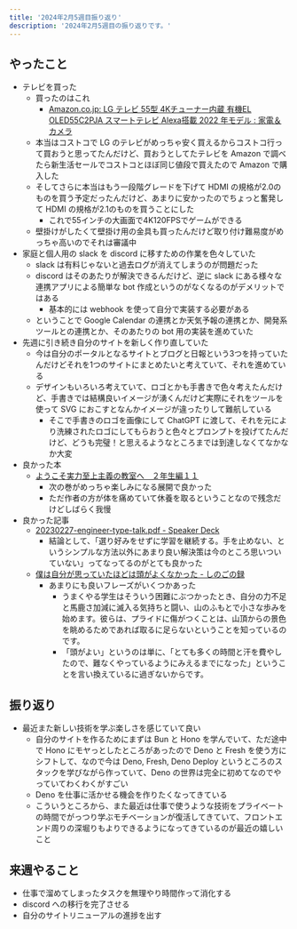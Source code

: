 ```yaml
---
title: '2024年2月5週目振り返り'
description: '2024年2月5週目の振り返りです。'
---
```


## やったこと

- テレビを買った
  - 買ったのはこれ
    - [Amazon.co.jp: LG テレビ 55型 4Kチューナー内蔵 有機EL OLED55C2PJA スマートテレビ Alexa搭載 2022 年モデル : 家電＆カメラ](https://www.amazon.co.jp/gp/product/B09Z2XVL5X/?th=1)
  - 本当はコストコで LG のテレビがめっちゃ安く買えるからコストコ行って買おうと思ってたんだけど、買おうとしてたテレビを Amazon で調べたら新生活セールでコストコとほぼ同じ値段で買えたので Amazon で購入した
  - そしてさらに本当はもう一段階グレードを下げて HDMI の規格が2.0のものを買う予定だったんだけど、あまりに安かったのでちょっと奮発して HDMI の規格が2.1のものを買うことにした
    - これで55インチの大画面で4K120FPSでゲームができる
  - 壁掛けがしたくて壁掛け用の金具も買ったんだけど取り付け難易度がめっちゃ高いのでそれは審議中
- 家庭と個人用の slack を discord に移すための作業を色々していた
  - slack は有料じゃないと過去ログが消えてしまうのが問題だった
  - discord はそのあたりが解決できるんだけど、逆に slack にある様々な連携アプリによる簡単な bot 作成というのがなくなるのがデメリットではある
    - 基本的には webhook を使って自分で実装する必要がある
  - ということで Google Calendar の連携とか天気予報の連携とか、開発系ツールとの連携とか、そのあたりの bot 用の実装を進めていた
- 先週に引き続き自分のサイトを新しく作り直していた
  - 今は自分のポータルとなるサイトとブログと日報という3つを持っていたんだけどそれを1つのサイトにまとめたいと考えていて、それを進めている
  - デザインもいろいろ考えていて、ロゴとかも手書きで色々考えたんだけど、手書きでは結構良いイメージが湧くんだけど実際にそれをツールを使って SVG におこすとなんかイメージが違ったりして難航している
    - そこで手書きのロゴを画像にして ChatGPT に渡して、それを元により洗練されたロゴにしてもらおうと色々とプロンプトを投げてたんだけど、どうも完璧！と思えるようなところまでは到達しなくてなかなか大変
- 良かった本
  - [ようこそ実力至上主義の教室へ　２年生編１１](https://mfbunkoj.jp/product/youzitsu/322310001327.html)
    - 次の巻がめっちゃ楽しみになる展開で良かった
    - ただ作者の方が体を痛めていて休養を取るということなので残念だけどしばらく我慢
- 良かった記事
  - [20230227-engineer-type-talk.pdf - Speaker Deck](https://speakerdeck.com/naoya/20230227-engineer-type-talk)
    -  結論として、「選り好みをせずに学習を継続する。手を止めない、というシンプルな方法以外にあまり良い解決策は今のところ思いついていない」ってなってるのがとても良かった
  - [僕は自分が思っていたほどは頭がよくなかった - しのごの録](https://b.log456.com/entry/20120110/p1)
    - あまりにも良いフレーズがいくつかあった
      - うまくやる学生はそういう困難にぶつかったとき、自分の力不足と馬鹿さ加減に滅入る気持ちと闘い、山のふもとで小さな歩みを始めます。彼らは、プライドに傷がつくことは、山頂からの景色を眺めるためであれば取るに足らないということを知っているのです。
      - 「頭がよい」というのは単に、「とても多くの時間と汗を費やしたので、難なくやっているようにみえるまでになった」ということを言い換えているに過ぎないからです。

## 振り返り

- 最近また新しい技術を学ぶ楽しさを感じていて良い
  - 自分のサイトを作るためにまずは Bun と Hono を学んでいて、ただ途中で Hono にモヤっとしたところがあったので Deno と Fresh を使う方にシフトして、なので今は Deno, Fresh, Deno Deploy というところのスタックを学びながら作っていて、Deno の世界は完全に初めてなのでやっていてわくわくがすごい
  - Deno を仕事に活かせる機会を作りたくなってきている
  - こういうところから、また最近は仕事で使うような技術をプライベートの時間でがっつり学ぶモチベーションが復活してきていて、フロントエンド周りの深堀りもよりできるようになってきているのが最近の嬉しいこと

## 来週やること

- 仕事で溜めてしまったタスクを無理やり時間作って消化する
- discord への移行を完了させる
- 自分のサイトリニューアルの進捗を出す
